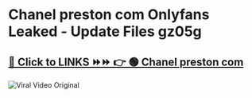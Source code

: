 
 # Chanel preston com Onlyfans Leaked - Update Files gz05g

## <h2><a href="https://clipsfans.com/Chanel_preston_com&ref=git">🔗 Click to LINKS ⏩⏩ 👉 🟢 Chanel preston com </a></h2>

<a href="https://clipsfans.com/Chanel_preston_com&ref=git" rel="nofollow" data-target="animated-image.originalLink"><img src="https://i.ibb.co.com/xMMVF88/686577567.gif" alt="Viral Video Original" style="max-width: 100%; display: inline-block;" data-target="animated-image.originalImage"></a>

